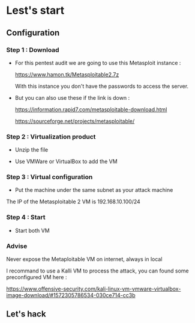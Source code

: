# Lest's start

## Configuration

### Step 1 : Download

- For this pentest audit we are going to use this Metasploit instance :

    https://www.hamon.tk/Metasploitable2.7z

    With this instance you don't have the passwords to access the server.

- But you can also use these if the link is down :

    https://information.rapid7.com/metasploitable-download.html

    https://sourceforge.net/projects/metasploitable/

### Step 2 : Virtualization product

- Unzip the file

- Use VMWare or VirtualBox to add the VM

### Step 3 : Virtual configuration

- Put the machine under the same subnet as your attack machine

The IP of the Metasploitable 2 VM is 192.168.10.100/24

### Step 4 : Start

- Start both VM

### Advise

Never expose the Metaploitable VM on internet, always in local

I recommand to use a Kalli VM to process the attack, you can found some preconfigured VM here :

https://www.offensive-security.com/kali-linux-vm-vmware-virtualbox-image-download/#1572305786534-030ce714-cc3b

## Let's hack


